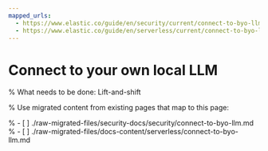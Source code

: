 ```yaml
---
mapped_urls:
  - https://www.elastic.co/guide/en/security/current/connect-to-byo-llm.html
  - https://www.elastic.co/guide/en/serverless/current/connect-to-byo-llm.html
---
```


# Connect to your own local LLM

% What needs to be done: Lift-and-shift

% Use migrated content from existing pages that map to this page:

% - [ ] ./raw-migrated-files/security-docs/security/connect-to-byo-llm.md
% - [ ] ./raw-migrated-files/docs-content/serverless/connect-to-byo-llm.md